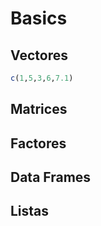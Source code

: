 
# Basics

## Vectores

```r
c(1,5,3,6,7.1)
```

## Matrices

## Factores

## Data Frames

## Listas

